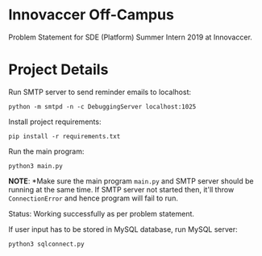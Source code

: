 # Innovaccer Off-Campus

Problem Statement for SDE (Platform) Summer Intern 2019 at Innovaccer.

# Project Details

Run SMTP server to send reminder emails to localhost:
```
python -m smtpd -n -c DebuggingServer localhost:1025
```

Install project requirements:
```
pip install -r requirements.txt
```

Run the main program:
```
python3 main.py
```

**NOTE**: *Make sure the main program `main.py` and SMTP server should be running at the same time. If SMTP server not started then, it'll throw `ConnectionError` and hence program will fail to run.

Status: Working successfully as per problem statement.

If user input has to be stored in MySQL database, run MySQL server:
```
python3 sqlconnect.py
```



